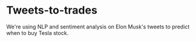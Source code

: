 # Tweets-to-trades
We're using NLP and sentiment analysis on Elon Musk's tweets to predict when to buy Tesla stock.
